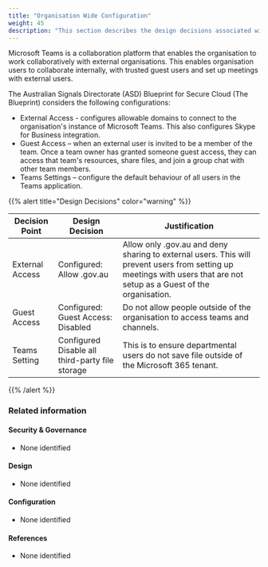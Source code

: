 ```yaml
---
title: "Organisation Wide Configuration"
weight: 45
description: "This section describes the design decisions associated with Teams Organisation Wide Configuration for system(s) built using ASD's Blueprint for Secure Cloud."
---
```


Microsoft Teams is a collaboration platform that enables the organisation to work collaboratively with external organisations. This enables organisation users to collaborate internally, with trusted guest users and set up meetings with external users.

The Australian Signals Directorate (ASD) Blueprint for Secure Cloud (The Blueprint) considers the following configurations:

* External Access - configures allowable domains to connect to the organisation's instance of Microsoft Teams. This also configures Skype for Business integration.
* Guest Access – when an external user is invited to be a member of the team. Once a team owner has granted someone guest access, they can access that team's resources, share files, and join a group chat with other team members.
* Teams Settings – configure the default behaviour of all users in the Teams application.

{{% alert title="Design Decisions" color="warning" %}}

| Decision Point  | Design Decision                                    | Justification                                                                                                                                                                       |
| --------------- | -------------------------------------------------- | ----------------------------------------------------------------------------------------------------------------------------------------------------------------------------------- |
| External Access | Configured:<br>Allow <organisation>.gov.au         | Allow only <organisation>.gov.au and deny sharing to external users. This will prevent users from setting up meetings with users that are not setup as a Guest of the organisation. |
| Guest Access    | Configured:<br>Guest Access: Disabled              | Do not allow people outside of the organisation to access teams and channels.                                                                                                       |
| Teams Setting   | Configured<br>Disable all third-party file storage | This is to ensure departmental users do not save file outside of the Microsoft 365 tenant.                                                                                          |

{{% /alert %}}

### Related information

#### Security & Governance

* None identified

#### Design

* None identified

#### Configuration

* None identified

#### References

* None identified